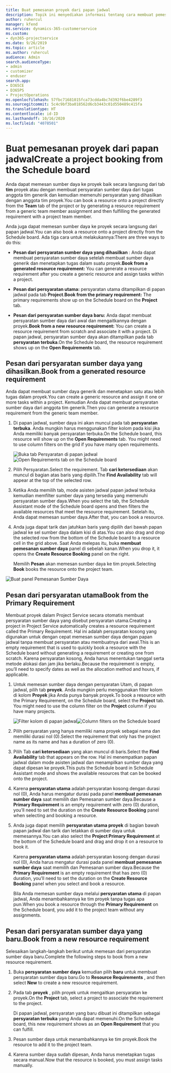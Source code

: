 ```yaml
---
title: Buat pemesanan proyek dari papan jadwal
description: Topik ini menyediakan informasi tentang cara membuat pemesanan proyek dari papan jadwal.
author: ruhercul
manager: kfend
ms.service: dynamics-365-customerservice
ms.custom:
- dyn365-projectservice
ms.date: 9/26/2019
ms.topic: article
ms.author: ruhercul
audience: Admin
search.audienceType:
- admin
- customizer
- enduser
search.app:
- D365CE
- D365PS
- ProjectOperations
ms.openlocfilehash: 57fbc71681015fca73cdda4bc7d392f6be4289f3
ms.sourcegitcommit: 5c4c9bf3ba018562d6cb3443c01d550489c415fa
ms.translationtype: HT
ms.contentlocale: id-ID
ms.lasthandoff: 10/16/2020
ms.locfileid: "4078501"
---
```

# <a name="create-a-project-booking-from-the-schedule-board"></a><span data-ttu-id="1ebba-103">Buat pemesanan proyek dari papan jadwal</span><span class="sxs-lookup"><span data-stu-id="1ebba-103">Create a project booking from the Schedule board</span></span>

<span data-ttu-id="1ebba-104">Anda dapat memesan sumber daya ke proyek baik secara langsung dari tab **tim** proyek atau dengan membuat persyaratan sumber daya dari tugas anggota tim generik dan kemudian memenuhi persyaratan yang dihasilkan dengan anggota tim proyek.</span><span class="sxs-lookup"><span data-stu-id="1ebba-104">You can book a resource onto a project directly from the **Team** tab of the project or by generating a resource requirement from a generic team member assignment and then fulfilling the generated requirement with a project team member.</span></span>

<span data-ttu-id="1ebba-105">Anda juga dapat memesan sumber daya ke proyek secara langsung dari papan jadwal.</span><span class="sxs-lookup"><span data-stu-id="1ebba-105">You can also book a resource onto a project directly from the Schedule board.</span></span> <span data-ttu-id="1ebba-106">Ada tiga cara untuk melakukannya:</span><span class="sxs-lookup"><span data-stu-id="1ebba-106">There are three ways to do this:</span></span>

- <span data-ttu-id="1ebba-107">**Pesan dari persyaratan sumber daya yang dihasilkan** : Anda dapat membuat persyaratan sumber daya setelah membuat sumber daya generik dan menetapkan tugas dalam suatu proyek.</span><span class="sxs-lookup"><span data-stu-id="1ebba-107">**Book from a generated resource requirement:** You can generate a resource requirement after you create a generic resource and assign tasks within a project.</span></span>

- <span data-ttu-id="1ebba-108">**Pesan dari persyaratan utama:** persyaratan utama ditampilkan di papan jadwal pada tab **Project**.</span><span class="sxs-lookup"><span data-stu-id="1ebba-108">**Book from the primary requirement:** The primary requirements show up on the Schedule board on the **Project** tab.</span></span> 

- <span data-ttu-id="1ebba-109">**Pesan dari persyaratan sumber daya baru:** Anda dapat membuat persyaratan sumber daya dari awal dan mengaitkannya dengan proyek.</span><span class="sxs-lookup"><span data-stu-id="1ebba-109">**Book from a new resource requirement:** You can create a resource requirement from scratch and associate it with a project.</span></span> <span data-ttu-id="1ebba-110">Di papan jadwal, persyaratan sumber daya akan ditampilkan pada tab **persyaratan terbuka**.</span><span class="sxs-lookup"><span data-stu-id="1ebba-110">On the Schedule board, the resource requirement shows up on the **Open Requirements** tab.</span></span>

## <a name="book-from-a-generated-resource-requirement"></a><span data-ttu-id="1ebba-111">Pesan dari persyaratan sumber daya yang dihasilkan.</span><span class="sxs-lookup"><span data-stu-id="1ebba-111">Book from a generated resource requirement</span></span>

<span data-ttu-id="1ebba-112">Anda dapat membuat sumber daya generik dan menetapkan satu atau lebih tugas dalam proyek.</span><span class="sxs-lookup"><span data-stu-id="1ebba-112">You can create a generic resource and assign it one or more tasks within a project.</span></span> <span data-ttu-id="1ebba-113">Kemudian Anda dapat membuat persyaratan sumber daya dari anggota tim generik.</span><span class="sxs-lookup"><span data-stu-id="1ebba-113">Then you can generate a resource requirement from the generic team member.</span></span> 

1.  <span data-ttu-id="1ebba-114">Di papan jadwal, sumber daya ini akan muncul pada tab **persyaratan terbuka**. Anda mungkin harus menggunakan filter kolom pada kisi jika Anda memiliki banyak persyaratan terbuka.</span><span class="sxs-lookup"><span data-stu-id="1ebba-114">On the Schedule board, this resource will show up on the **Open Requirements** tab. You might need to use column filters on the grid if you have many open requirements.</span></span> 

    <span data-ttu-id="1ebba-115">![Buka tab Persyaratan di papan jadwal](media/FAQ-Project-Booking-Schedule-Board-1.png "Tangkapan layar tabel Pemesanan dan tugas")</span><span class="sxs-lookup"><span data-stu-id="1ebba-115">![Open Requirements tab on the Schedule board](media/FAQ-Project-Booking-Schedule-Board-1.png "Screenshot of bookings and assignments table")</span></span>

2. <span data-ttu-id="1ebba-116">Pilih Persyaratan.</span><span class="sxs-lookup"><span data-stu-id="1ebba-116">Select the requirement.</span></span> <span data-ttu-id="1ebba-117">Tab **cari ketersediaan** akan muncul di bagian atas baris yang dipilih.</span><span class="sxs-lookup"><span data-stu-id="1ebba-117">The **Find Availability** tab will appear at the top of the selected row.</span></span>
 
3. <span data-ttu-id="1ebba-118">Ketika Anda memilih tab, mode asisten jadwal papan jadwal terbuka kemudian memfilter sumber daya yang tersedia yang memenuhi persyaratan sumber daya.</span><span class="sxs-lookup"><span data-stu-id="1ebba-118">When you select the tab, the Schedule Assistant mode of the Schedule board opens and then filters the available resources that meet the resource requirement.</span></span> <span data-ttu-id="1ebba-119">Setelah itu, Anda dapat memesan sumber daya.</span><span class="sxs-lookup"><span data-stu-id="1ebba-119">After that, you can book a resource.</span></span>

4. <span data-ttu-id="1ebba-120">Anda juga dapat tarik dan jatuhkan baris yang dipilih dari bawah papan jadwal ke sel sumber daya dalam kisi di atas.</span><span class="sxs-lookup"><span data-stu-id="1ebba-120">You can also drag and drop the selected row from the bottom of the Schedule board to a resource cell in the grid above.</span></span> <span data-ttu-id="1ebba-121">Saat Anda melepas itu, buka **membuat pemesanan sumber daya** panel di sebelah kanan.</span><span class="sxs-lookup"><span data-stu-id="1ebba-121">When you drop it, it opens the **Create Resource Booking** panel on the right.</span></span>

    <span data-ttu-id="1ebba-122">Memilih **Pesan** akan memesan sumber daya ke tim proyek.</span><span class="sxs-lookup"><span data-stu-id="1ebba-122">Selecting **Book** books the resource onto the project team.</span></span>

![Buat panel Pemesanan Sumber Daya](media/FAQ-Project-Booking-Schedule-Board-6.png "")
 

## <a name="book-from-the-primary-requirement"></a><span data-ttu-id="1ebba-124">Pesan dari persyaratan utama</span><span class="sxs-lookup"><span data-stu-id="1ebba-124">Book from the Primary Requirement</span></span>

<span data-ttu-id="1ebba-125">Membuat proyek dalam Project Service secara otomatis membuat persyaratan sumber daya yang disebut persyaratan utama.</span><span class="sxs-lookup"><span data-stu-id="1ebba-125">Creating a project in Project Service automatically creates a resource requirement called the Primary Requirement.</span></span> <span data-ttu-id="1ebba-126">Hal ini adalah persyaratan kosong yang digunakan untuk dengan cepat memesan sumber daya dengan papan jadwal tanpa membuat persyaratan atau membuatnya dari awal.</span><span class="sxs-lookup"><span data-stu-id="1ebba-126">This is an empty requirement that is used to quickly book a resource with the Schedule board without generating a requirement or creating one from scratch.</span></span> <span data-ttu-id="1ebba-127">Karena persyaratan kosong, Anda harus menentukan tanggal serta metode alokasi dan jam jika berlaku.</span><span class="sxs-lookup"><span data-stu-id="1ebba-127">Because the requirement is empty, you’ll need to specify dates as well as the allocation method and hours, if applicable.</span></span> 

1. <span data-ttu-id="1ebba-128">Untuk memesan sumber daya dengan persyaratan Utam, di papan jadwal, pilih tab **proyek**. Anda mungkin perlu menggunakan filter kolom di kolom **Proyek** jika Anda punya banyak proyek.</span><span class="sxs-lookup"><span data-stu-id="1ebba-128">To book a resource with the Primary Requirement, on the Schedule board, select the **Project** tab. You might need to use the column filter on the **Project** column if you have many projects.</span></span>

   <span data-ttu-id="1ebba-129">![Filter kolom di papan jadwal](media/FAQ-Project-Booking-Schedule-Board-2.png "Tangkapan layar tabel Pemesanan dan tugas")</span><span class="sxs-lookup"><span data-stu-id="1ebba-129">![Column filters on the Schedule board](media/FAQ-Project-Booking-Schedule-Board-2.png "Screenshot of bookings and assignments table")</span></span>

2. <span data-ttu-id="1ebba-130">Pilih persyaratan yang hanya memiliki nama proyek sebagai nama dan memiliki durasi nol (0).</span><span class="sxs-lookup"><span data-stu-id="1ebba-130">Select the requirement that only has the project name as its name and has a duration of zero (0).</span></span>

3. <span data-ttu-id="1ebba-131">Pilih Tab **cari ketersediaan** yang akan muncul di baris.</span><span class="sxs-lookup"><span data-stu-id="1ebba-131">Select the **Find Availability** tab that appears on the row.</span></span> <span data-ttu-id="1ebba-132">Hal ini menempatkan papan jadwal dalam mode asisten jadwal dan menampilkan sumber daya yang dapat dipesan ke proyek.</span><span class="sxs-lookup"><span data-stu-id="1ebba-132">This puts the Schedule board in Schedule Assistant mode and shows the available resources that can be booked onto the project.</span></span>

4. <span data-ttu-id="1ebba-133">Karena **persyaratan utama** adalah persyaratan kosong dengan durasi nol (0), Anda harus mengatur durasi pada panel **membuat pemesanan sumber daya** saat memilih dan Pemesanan sumber daya.</span><span class="sxs-lookup"><span data-stu-id="1ebba-133">Because a **Primary Requirement** is an empty requirement with zero (0) duration, you’ll need to set the duration on the **Create Resource Booking** panel when selecting and booking a resource.</span></span>

5. <span data-ttu-id="1ebba-134">Anda juga dapat memilih **persyaratan utama proyek** di bagian bawah papan jadwal dan tarik dan letakkan di sumber daya untuk memesannya.</span><span class="sxs-lookup"><span data-stu-id="1ebba-134">You can also select the **Project Primary Requirement** at the bottom of the Schedule board and drag and drop it on a resource to book it.</span></span>
 
    <span data-ttu-id="1ebba-135">Karena **persyaratan utama** adalah persyaratan kosong dengan durasi nol (0), Anda harus mengatur durasi pada panel **membuat pemesanan sumber daya** saat memilih dan Pemesanan sumber daya.</span><span class="sxs-lookup"><span data-stu-id="1ebba-135">Because the **Primary Requirement** is an empty requirement that has zero (0) duration, you’ll need to set the duration on the **Create Resource Booking** panel when you select and book a resource.</span></span>
 
    <span data-ttu-id="1ebba-136">Bila Anda memesan sumber daya melalui **persyaratan utama** di papan jadwal, Anda menambahkannya ke tim proyek tanpa tugas apa pun.</span><span class="sxs-lookup"><span data-stu-id="1ebba-136">When you book a resource through the **Primary Requirement** on the Schedule board, you add it to the project team without any assignments.</span></span>
 
## <a name="book-from-a-new-resource-requirement"></a><span data-ttu-id="1ebba-137">Pesan dari persyaratan sumber daya yang baru.</span><span class="sxs-lookup"><span data-stu-id="1ebba-137">Book from a new resource requirement</span></span>
<span data-ttu-id="1ebba-138">Selesaikan langkah-langkah berikut untuk memesan dari persyaratan sumber daya baru.</span><span class="sxs-lookup"><span data-stu-id="1ebba-138">Complete the following steps to book from a new resource requirement.</span></span> 

1. <span data-ttu-id="1ebba-139">Buka **persyaratan sumber daya** kemudian pilih **baru** untuk membuat persyaratan sumber daya baru.</span><span class="sxs-lookup"><span data-stu-id="1ebba-139">Go to **Resource Requirements** , and then select **New** to create a new resource requirement.</span></span>

2. <span data-ttu-id="1ebba-140">Pada tab **proyek** , pilih proyek untuk mengaitkan persyaratan ke proyek.</span><span class="sxs-lookup"><span data-stu-id="1ebba-140">On the **Project** tab, select a project to associate the requirement to the project.</span></span>
 
    <span data-ttu-id="1ebba-141">Di papan jadwal, persyaratan yang baru dibuat ini ditampilkan sebagai **persyaratan terbuka** yang Anda dapat memenuhi.</span><span class="sxs-lookup"><span data-stu-id="1ebba-141">On the Schedule board, this new requirement shows as an **Open Requirement** that you can fulfill.</span></span>

3. <span data-ttu-id="1ebba-142">Pesan sumber daya untuk menambahkannya ke tim proyek.</span><span class="sxs-lookup"><span data-stu-id="1ebba-142">Book the resource to add it to the project team.</span></span>

4. <span data-ttu-id="1ebba-143">Karena sumber daya sudah dipesan, Anda harus menetapkan tugas secara manual.</span><span class="sxs-lookup"><span data-stu-id="1ebba-143">Now that the resource is booked, you must assign tasks manually.</span></span>

